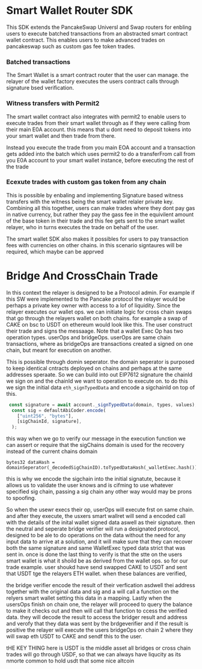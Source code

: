 # Smart Wallet Router SDK

This SDK extends the PancakeSwap Universl and Swap routers for enbling users to execute batched transactions from an abstracted smart contract wallet contract. This enables users to make advanced trades on pancakeswap such as custom gas fee token trades.

### Batched transactions
The Smart Wallet is a smart contract router that the user can manage. the relayer of the wallet factory executes the users contract calls through signature bsed verification. 

### Witness transfers with Permit2
The smart wallet contract also integrates with permit2 to enable users to execute trades from their smart wallet through as if they were calling from their main E0A account. this means that u dont need to deposit tokens into your smart wallet and then trade from there.

Instead you execute the trade from you main EOA account and a transaction gets added into the batch which uses permit2 to do a transferFrom call from you E0A account to your smart wallet instance, before executing the rest of the trade

### Ecexute trades with custom gas token from any chain
This is possible by enbaling and implementing Signature based witness transfers with the witness being the smart wallet relaler private key. Combining all this together,  users can make trades where they dont pay gas in native currency, but rather they pay the gass fee in the equivilent amount of the base token in their trade and this fee gets sent to the smart wallet relayer, who in turns executes the trade on behalf of the user.

The smart wallet SDK also makes it possibles for users to pay transaction fees with currencies on other chains. in this scenario signtaures will be required, which maybe can be apprved

# Bridge And CrossChain Trade
In this context the relayer is designed to be a Protocol admin. For example if this SW were implemented to the Pancake protocol the relayer would be perhaps a private key owner with access to a lof of liquidity. Since the relayer executes our wallet ops. we can initiate logic for cross chain swaps that go through the relayers wallet on both chains. for example a swap of CAKE on bsc to USDT on ethereum would look like this. The user construct their trade and signs the messaage. Note that a wallet Exec Op has two operation types. userOps and bridgeOps. userOps are same chain transactions, where as bridgeOps are transactions created a signed on one chain, but meant for execution on another.

This is possible through domin seperator. the domain seperator is purposed to keep identical cntracts deployed on chains and perhaps at the same addresses speraate. So we can build into out EIP7612 signature the chainId we sign on and the chainId we want to operation to execute on. to do this we sign the initial data `eth_signTypedData` and encode a sigchainId on top of this.
```ts
 const signature = await account._signTypedData(domain, types, values);
  const sig = defaultAbiCoder.encode(
    ["uint256", "bytes"],
    [sigChainId, signature],
  );
```
this way when we go to verify our message in the execution function we can assert or require that the sigChains domain is used for the recovery instead of the current chains domain
```
bytes32 dataHash = domainSeperator(_decodedSigChainID).toTypedDataHash(_walletExec.hash());
```
this is why we encode the sigchain into the initial signatute, because it allows us to validate the user knows and is cifming to use whatever specified sig chain, passing a sig chain any other way would may be prons to spoofing. 

So when the usewr execs their op, userOps will execute frst on same chain. and after they execute, the usxers smart wallret will send a encoded call with the details of the inital wallet signed data aswell as their signature. then the neutral and seperate bridge verifier will run a designated protocol, designed to be ale to do operations on the data without the need for any input data to arrive at a solution, and it will make sure that they can recover both the same signature and same WalletExec typed data strict that was sent in. once is done the last thing to verify is that the stte on the users smart wallet is what it shoild be as derived from the wallet ops. so for our trade example. user shoukd have send swapped CAKE to USDT and sent that USDT tge the relayers ETH wallet. when these balances are verified, 

the bridge verifier encode the result of their verfication asdwell thei address together with the original data and sig and a will call a function on the relyers smart wallet setting this data in a mapping. Lastly when the usersOps finish on chain one, the relayer will proceed to query the balance to make it checks out and then will call that function to ccess the verified data. they will decode the result to access the bridger result and address and verofy that they data was sent by the brdgeverifier and if the result is positive the relayer will execute the users bridgeOps on chain 2 where they will swap eth USDT to CAKE and sendf this to the user.

tHE KEY THING here is USDT is the middle asset all bridges or cross chain trades will go through USDF, so that we can always have liqucity as its nmorte common to hold usdt that some nice altcoin
